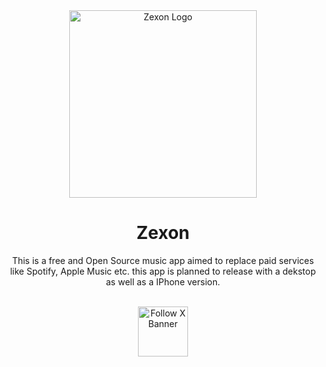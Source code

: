 <div align="center">
  <img width="300" alt="Zexon Logo" src="https://github.com/zexon-app/.github/assets/70103896/2fe51bac-1e19-4370-8971-f13bb7241f1b">
  <h1>Zexon</h1>
  <p>This is a free and Open Source music app aimed to replace paid services like Spotify, Apple Music etc. this app is planned to release with a dekstop as well as a IPhone version.</p>

  <br>

  <a href="https://twitter.com/zexonapp">
    <img height="80px" alt="Follow X Banner" src="https://github.com/zexon-app/.github/assets/70103896/cab6462d-06e4-4cab-8752-2a7d6d965925">
  </a>
  
</div>
